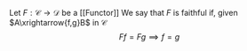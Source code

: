 Let $F:\mathcal{C}\to \mathcal{D}$ be a [[Functor]]
We say that $F$ is faithful if, given $A\xrightarrow{f,g}B$ in $\mathcal{C}$
$$
Ff=Fg\implies f=g
$$
